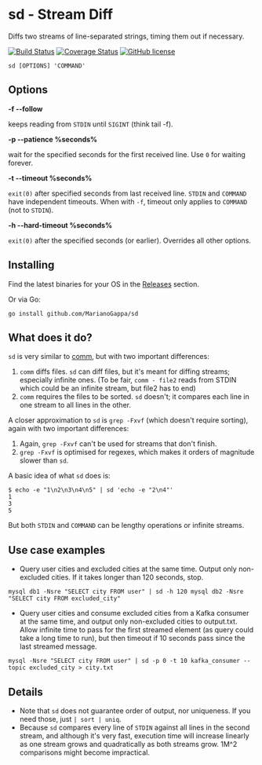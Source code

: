# sd - Stream Diff
Diffs two streams of line-separated strings, timing them out if necessary.

[![Build Status](https://img.shields.io/travis/MarianoGappa/sd.svg)](https://travis-ci.org/MarianoGappa/sd)
[![Coverage Status](https://coveralls.io/repos/github/MarianoGappa/sd/badge.svg?branch=master)](https://coveralls.io/github/MarianoGappa/sd?branch=master)
[![GitHub license](https://img.shields.io/badge/license-MIT-blue.svg)](https://raw.githubusercontent.com/MarianoGappa/sd/master/LICENSE)

```
sd [OPTIONS] 'COMMAND'
```
## Options

**-f --follow**

keeps reading from `STDIN` until `SIGINT` (think tail -f).

**-p --patience %seconds%**

wait for the specified seconds for the first received line. Use `0` for waiting forever.

**-t --timeout %seconds%**

`exit(0)` after specified seconds from last received line. `STDIN` and `COMMAND` have independent timeouts. When with `-f`, timeout only applies to `COMMAND` (not to `STDIN`).

**-h --hard-timeout %seconds%**

`exit(0)` after the specified seconds (or earlier). Overrides all other options.

## Installing

Find the latest binaries for your OS in the [Releases](https://github.com/MarianoGappa/sd/releases/) section.

Or via Go:
```
go install github.com/MarianoGappa/sd
```

## What does it do?

`sd` is very similar to [comm](https://en.wikipedia.org/wiki/Comm), but with two important differences:

1. `comm` diffs files. `sd` can diff files, but it's meant for diffing streams; especially infinite ones. (To be fair, `comm - file2` reads from STDIN which could be an infinite stream, but file2 has to end)
2. `comm` requires the files to be sorted. `sd` doesn't; it compares each line in one stream to all lines in the other.

A closer approximation to `sd` is `grep -Fxvf` (which doesn't require sorting), again with two important differences:

1. Again, `grep -Fxvf` can't be used for streams that don't finish.
2. `grep -Fxvf` is optimised for regexes, which makes it orders of magnitude slower than `sd`.

A basic idea of what `sd` does is:
```
$ echo -e "1\n2\n3\n4\n5" | sd 'echo -e "2\n4"'
1
3
5
```

But both `STDIN` and `COMMAND` can be lengthy operations or infinite streams.

## Use case examples

- Query user cities and excluded cities at the same time. Output only non-excluded cities. If it takes longer than 120 seconds, stop.
```
mysql db1 -Nsre "SELECT city FROM user" | sd -h 120 mysql db2 -Nsre "SELECT city FROM excluded_city"
```
- Query user cities and consume excluded cities from a Kafka consumer at the same time, and output only non-excluded cities to output.txt. Allow infinite time to pass for the first streamed element (as query could take a long time to run), but then timeout if 10 seconds pass since the last streamed message.
```
mysql -Nsre "SELECT city FROM user" | sd -p 0 -t 10 kafka_consumer --topic excluded_city > city.txt
```

## Details

- Note that `sd` does not guarantee order of output, nor uniqueness. If you need those, just `| sort | uniq`.
- Because `sd` compares every line of `STDIN` against all lines in the second stream, and although it's very fast, execution time will increase linearly as one stream grows and quadratically as both streams grow. 1M^2 comparisons might become impractical.
